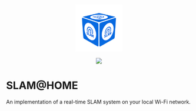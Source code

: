 <p align="center">
  <img height="128px" width="128px" src="./images/logo.png">
</p>
<p align="center">
  <a href="https://www.buymeacoffee.com/ognis1205">
    <img width="96px" src="https://cdn.buymeacoffee.com/buttons/v2/default-yellow.png" />
  </a>
</p>

SLAM@HOME
==============================

An implementation of a real-time SLAM system on your local Wi-Fi network.

